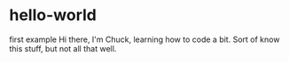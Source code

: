 # hello-world
first example
Hi there, I'm Chuck, learning how to code a bit. Sort of know this stuff, but not all that well. 
